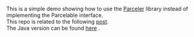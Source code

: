 This is a simple demo showing how to use the [Parceler](https://github.com/johncarl81/parceler) library instead of implementing the Parcelable interface.  
This repo is related to the following [post](http://mobiledevhub.com/2017/11/30/android-fundamentals-parceler-overview/).  
The Java version can be found [here](https://github.com/MChehab94/Parceler-Overview)  .
